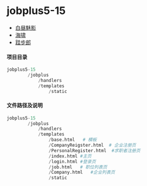 # jobplus5-15

* [白昼魅影](https://github.com/Zhi-BeYourHero)
* [海啸](https://github.com/superLam)
* [跬步郎](https://github.com/cactusboy)

#### 项目目录

```python
jobplus5-15
        /jobplus
            /handlers
            /templates
                /static
```

#### 文件路径及说明

```python
jobplus5-15
        /jobplus
            /handlers
            /templates
                /base.html   # 模板
                /CompanyReigster.html  # 企业注册页
                /PersonalRegister.html  #求职者注册页
                /index.html #主页
                /login.html #登录页
                /job.html   # 职位列表页
                /Company.html   #企业列表页
                /static
```
